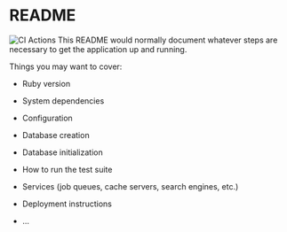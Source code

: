 # README

![CI Actions](https://github.com/cambrown101/developing-mastery-blog/actions/workflows/ciworkflow.yml/badge.svg)
This README would normally document whatever steps are necessary to get the
application up and running.

Things you may want to cover:

- Ruby version

- System dependencies

- Configuration

- Database creation

- Database initialization

- How to run the test suite

- Services (job queues, cache servers, search engines, etc.)

- Deployment instructions

- ...
